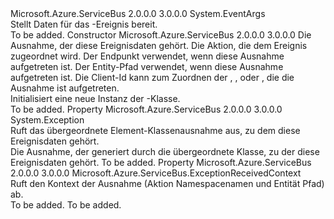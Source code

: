 <Type Name="ExceptionReceivedEventArgs" FullName="Microsoft.Azure.ServiceBus.ExceptionReceivedEventArgs">
  <TypeSignature Language="C#" Value="public sealed class ExceptionReceivedEventArgs : EventArgs" />
  <TypeSignature Language="ILAsm" Value=".class public auto ansi sealed beforefieldinit ExceptionReceivedEventArgs extends System.EventArgs" />
  <TypeSignature Language="DocId" Value="T:Microsoft.Azure.ServiceBus.ExceptionReceivedEventArgs" />
  <TypeSignature Language="VB.NET" Value="Public NotInheritable Class ExceptionReceivedEventArgs&#xA;Inherits EventArgs" />
  <TypeSignature Language="F#" Value="type ExceptionReceivedEventArgs = class&#xA;    inherit EventArgs" />
  <AssemblyInfo>
    <AssemblyName>Microsoft.Azure.ServiceBus</AssemblyName>
    <AssemblyVersion>2.0.0.0</AssemblyVersion>
    <AssemblyVersion>3.0.0.0</AssemblyVersion>
  </AssemblyInfo>
  <Base>
    <BaseTypeName>System.EventArgs</BaseTypeName>
  </Base>
  <Interfaces />
  <Docs>
    <summary>Stellt Daten für das <see cref="P:Microsoft.Azure.ServiceBus.MessageHandlerOptions.ExceptionReceivedHandler" />-Ereignis bereit.</summary>
    <remarks>To be added.</remarks>
  </Docs>
  <Members>
    <Member MemberName=".ctor">
      <MemberSignature Language="C#" Value="public ExceptionReceivedEventArgs (Exception exception, string action, string endpoint, string entityName, string clientId);" />
      <MemberSignature Language="ILAsm" Value=".method public hidebysig specialname rtspecialname instance void .ctor(class System.Exception exception, string action, string endpoint, string entityName, string clientId) cil managed" />
      <MemberSignature Language="DocId" Value="M:Microsoft.Azure.ServiceBus.ExceptionReceivedEventArgs.#ctor(System.Exception,System.String,System.String,System.String,System.String)" />
      <MemberSignature Language="F#" Value="new Microsoft.Azure.ServiceBus.ExceptionReceivedEventArgs : Exception * string * string * string * string -&gt; Microsoft.Azure.ServiceBus.ExceptionReceivedEventArgs" Usage="new Microsoft.Azure.ServiceBus.ExceptionReceivedEventArgs (exception, action, endpoint, entityName, clientId)" />
      <MemberType>Constructor</MemberType>
      <AssemblyInfo>
        <AssemblyName>Microsoft.Azure.ServiceBus</AssemblyName>
        <AssemblyVersion>2.0.0.0</AssemblyVersion>
        <AssemblyVersion>3.0.0.0</AssemblyVersion>
      </AssemblyInfo>
      <Parameters>
        <Parameter Name="exception" Type="System.Exception" />
        <Parameter Name="action" Type="System.String" />
        <Parameter Name="endpoint" Type="System.String" />
        <Parameter Name="entityName" Type="System.String" />
        <Parameter Name="clientId" Type="System.String" />
      </Parameters>
      <Docs>
        <param name="exception">Die Ausnahme, der diese Ereignisdaten gehört.</param>
        <param name="action">Die Aktion, die dem Ereignis zugeordnet wird.</param>
        <param name="endpoint">Der Endpunkt verwendet, wenn diese Ausnahme aufgetreten ist.</param>
        <param name="entityName">Der Entity-Pfad verwendet, wenn diese Ausnahme aufgetreten ist.</param>
        <param name="clientId">Die Client-Id kann zum Zuordnen der <see cref="T:Microsoft.Azure.ServiceBus.QueueClient" />, <see cref="T:Microsoft.Azure.ServiceBus.SubscriptionClient" />, <see cref="T:Microsoft.Azure.ServiceBus.Core.MessageSender" /> oder <see cref="T:Microsoft.Azure.ServiceBus.Core.MessageReceiver" />, die die Ausnahme ist aufgetreten.</param>
        <summary>Initialisiert eine neue Instanz der <see cref="T:Microsoft.Azure.ServiceBus.ExceptionReceivedEventArgs" />-Klasse.</summary>
        <remarks>To be added.</remarks>
      </Docs>
    </Member>
    <Member MemberName="Exception">
      <MemberSignature Language="C#" Value="public Exception Exception { get; }" />
      <MemberSignature Language="ILAsm" Value=".property instance class System.Exception Exception" />
      <MemberSignature Language="DocId" Value="P:Microsoft.Azure.ServiceBus.ExceptionReceivedEventArgs.Exception" />
      <MemberSignature Language="VB.NET" Value="Public ReadOnly Property Exception As Exception" />
      <MemberSignature Language="F#" Value="member this.Exception : Exception" Usage="Microsoft.Azure.ServiceBus.ExceptionReceivedEventArgs.Exception" />
      <MemberType>Property</MemberType>
      <AssemblyInfo>
        <AssemblyName>Microsoft.Azure.ServiceBus</AssemblyName>
        <AssemblyVersion>2.0.0.0</AssemblyVersion>
        <AssemblyVersion>3.0.0.0</AssemblyVersion>
      </AssemblyInfo>
      <ReturnValue>
        <ReturnType>System.Exception</ReturnType>
      </ReturnValue>
      <Docs>
        <summary>Ruft das übergeordnete Element-Klassenausnahme aus, zu dem diese Ereignisdaten gehört.</summary>
        <value>Die Ausnahme, der generiert durch die übergeordnete Klasse, zu der diese Ereignisdaten gehört.</value>
        <remarks>To be added.</remarks>
      </Docs>
    </Member>
    <Member MemberName="ExceptionReceivedContext">
      <MemberSignature Language="C#" Value="public Microsoft.Azure.ServiceBus.ExceptionReceivedContext ExceptionReceivedContext { get; }" />
      <MemberSignature Language="ILAsm" Value=".property instance class Microsoft.Azure.ServiceBus.ExceptionReceivedContext ExceptionReceivedContext" />
      <MemberSignature Language="DocId" Value="P:Microsoft.Azure.ServiceBus.ExceptionReceivedEventArgs.ExceptionReceivedContext" />
      <MemberSignature Language="VB.NET" Value="Public ReadOnly Property ExceptionReceivedContext As ExceptionReceivedContext" />
      <MemberSignature Language="F#" Value="member this.ExceptionReceivedContext : Microsoft.Azure.ServiceBus.ExceptionReceivedContext" Usage="Microsoft.Azure.ServiceBus.ExceptionReceivedEventArgs.ExceptionReceivedContext" />
      <MemberType>Property</MemberType>
      <AssemblyInfo>
        <AssemblyName>Microsoft.Azure.ServiceBus</AssemblyName>
        <AssemblyVersion>2.0.0.0</AssemblyVersion>
        <AssemblyVersion>3.0.0.0</AssemblyVersion>
      </AssemblyInfo>
      <ReturnValue>
        <ReturnType>Microsoft.Azure.ServiceBus.ExceptionReceivedContext</ReturnType>
      </ReturnValue>
      <Docs>
        <summary>
            Ruft den Kontext der Ausnahme (Aktion Namespacenamen und Entität Pfad) ab.
            </summary>
        <value>To be added.</value>
        <remarks>To be added.</remarks>
      </Docs>
    </Member>
  </Members>
</Type>